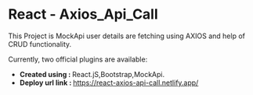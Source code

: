 # React - Axios_Api_Call

This Project is MockApi user details are fetching using AXIOS and help of CRUD functionality.

Currently, two official plugins are available:

- <b>Created using : </b>React.jS,Bootstrap,MockApi.
- <b>Deploy url link : </b>https://react-axios-api-call.netlify.app/